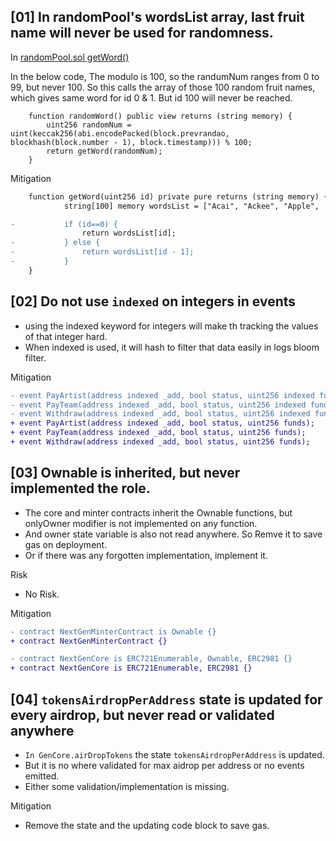 ## [01] In randomPool's wordsList array, last fruit name will never be used for randomness.

In [randomPool.sol getWord()](https://github.com/code-423n4/2023-10-nextgen/blob/8b518196629faa37eae39736837b24926fd3c07c/smart-contracts/XRandoms.sol#L18)

In the below code, The modulo is 100, so the randumNum ranges from 0 to 99, but never 100. So this calls the array of those 100 random fruit names, which gives same word for id 0 & 1. But id 100 will never be reached.

```solidity
    function randomWord() public view returns (string memory) {
        uint256 randomNum = uint(keccak256(abi.encodePacked(block.prevrandao, blockhash(block.number - 1), block.timestamp))) % 100;
        return getWord(randomNum);
    }
```


 Mitigation

```diff
    function getWord(uint256 id) private pure returns (string memory) {
            string[100] memory wordsList = ["Acai", "Ackee", "Apple", ...., "Ugli", "Velvet Apple", "Watermelon"];

-           if (id==0) {
                return wordsList[id];
-           } else {
-               return wordsList[id - 1];
-           }
    }
```

## [02] Do not use `indexed` on integers in events

- using the indexed keyword for integers will make th tracking the values of that integer hard.
- When indexed is used, it will hash to filter that data easily in logs bloom filter.


Mitigation

```diff
- event PayArtist(address indexed _add, bool status, uint256 indexed funds);
- event PayTeam(address indexed _add, bool status, uint256 indexed funds);
- event Withdraw(address indexed _add, bool status, uint256 indexed funds);
+ event PayArtist(address indexed _add, bool status, uint256 funds);
+ event PayTeam(address indexed _add, bool status, uint256 funds);
+ event Withdraw(address indexed _add, bool status, uint256 funds);
```



    
## [03] Ownable is inherited, but never implemented the role.

- The core and minter contracts inherit the Ownable functions, but onlyOwner modifier is not implemented on any function. 
- And owner state variable is also not read anywhere. So Remve it to save gas on deployment. 
- Or if there was any forgotten implementation, implement it.


Risk

- No Risk.

Mitigation

```diff
- contract NextGenMinterContract is Ownable {}
+ contract NextGenMinterContract {}
```

```diff
- contract NextGenCore is ERC721Enumerable, Ownable, ERC2981 {}
+ contract NextGenCore is ERC721Enumerable, ERC2981 {}
```

## [04] `tokensAirdropPerAddress` state is updated for every airdrop, but never read or validated anywhere

- `In GenCore.airDropTokens` the state `tokensAirdropPerAddress` is updated.
- But it is no where validated for max aidrop per address or no events emitted.
- Either some validation/implementation is missing.


Mitigation
- Remove the state and the updating code block to save gas.